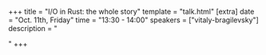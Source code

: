 +++
title = "I/O in Rust: the whole story"
template = "talk.html"
[extra]
  date = "Oct. 11th, Friday"
  time = "13:30 - 14:00"
  speakers = ["vitaly-bragilevsky"]
  description = "<p></p>"
+++
